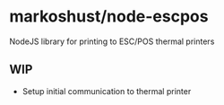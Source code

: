 # markoshust/node-escpos

NodeJS library for printing to ESC/POS thermal printers

## WIP

- Setup initial communication to thermal printer
